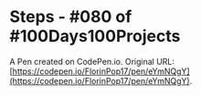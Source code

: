 # Steps - #080 of #100Days100Projects

A Pen created on CodePen.io. Original URL: [https://codepen.io/FlorinPop17/pen/eYmNQgY](https://codepen.io/FlorinPop17/pen/eYmNQgY).


